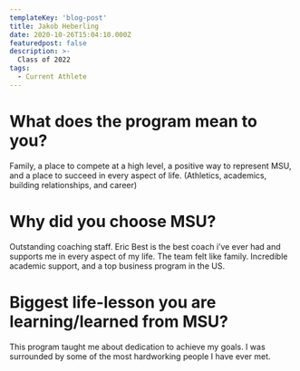 ```yaml
---
templateKey: 'blog-post'
title: Jakob Heberling
date: 2020-10-26T15:04:10.000Z
featuredpost: false
description: >-
  Class of 2022
tags:
  - Current Athlete
---
```


# What does the program mean to you?
Family, a place to compete at a high level, a positive way to represent MSU, and a place to succeed in every aspect of life. (Athletics, academics, building relationships, and career)


# Why did you choose MSU?
Outstanding coaching staff. Eric Best is the best coach i’ve ever had and supports me in every aspect of my life. The team felt like family. Incredible academic support, and a top business program in the US. 

# Biggest life-lesson you are learning/learned from MSU?

This program taught me about dedication to achieve my goals. I was surrounded by some of the most hardworking people I have ever met. 